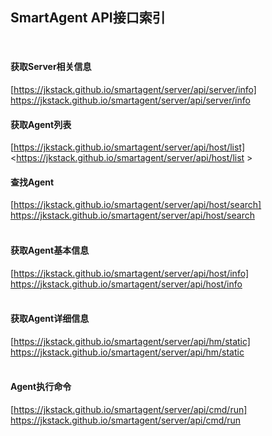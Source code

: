 ## SmartAgent API接口索引

<br>

#### 获取Server相关信息
[https://jkstack.github.io/smartagent/server/api/server/info]
<https://jkstack.github.io/smartagent/server/api/server/info> 
<br>

#### 获取Agent列表
[https://jkstack.github.io/smartagent/server/api/host/list] 
<https://jkstack.github.io/smartagent/server/api/host/list > 
<br>

#### 查找Agent
[https://jkstack.github.io/smartagent/server/api/host/search]
<https://jkstack.github.io/smartagent/server/api/host/search>  
<br>


#### 获取Agent基本信息
[https://jkstack.github.io/smartagent/server/api/host/info]
<https://jkstack.github.io/smartagent/server/api/host/info>  
<br>


#### 获取Agent详细信息
[https://jkstack.github.io/smartagent/server/api/hm/static]
<https://jkstack.github.io/smartagent/server/api/hm/static>  
<br>


#### Agent执行命令
[https://jkstack.github.io/smartagent/server/api/cmd/run]
<https://jkstack.github.io/smartagent/server/api/cmd/run>
